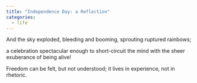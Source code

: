 ```yaml
---
title: "Independence Day: a Reflection"
categories:
  - life
---
```


And the sky exploded,
bleeding and booming,
sprouting ruptured rainbows;

a celebration
spectacular enough
to short-circuit the mind
with the sheer exuberance
of being alive!

Freedom
can be felt,
but not understood;
it lives in experience,
not in rhetoric.

